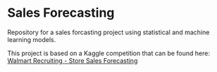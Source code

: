 # Sales Forecasting

Repository for a sales forcasting project using statistical and machine learning models.

This project is based on a Kaggle competition that can be found here: [Walmart Recruiting - Store Sales Forecasting](https://www.kaggle.com/competitions/walmart-recruiting-store-sales-forecasting/overview)